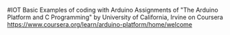 #IOT
Basic Examples of coding with Arduino 
Assignments of "The Arduino Platform and C Programming" by University of California, Irvine on Coursera
https://www.coursera.org/learn/arduino-platform/home/welcome
